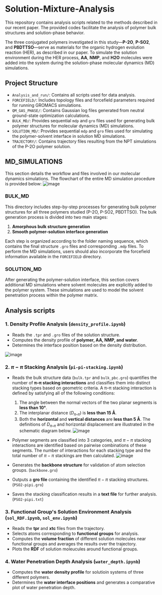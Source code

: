#  Solution-Mixture-Analysis
This repository contains analysis scripts related to the methods described in our recent paper. The provided codes facilitate the analysis of polymer bulk structures and solution-phase behavior.

The three conjugated polymers investigated in this study—**P-2O**, **P-SO2**, and **PBDTTSO**—serve as materials for the organic hydrogen evolution reaction (HER), as described in our paper. To simulate the solution environment during the HER process, **AA**, **NMP**, and **H2O** molecules were added into the system during the solution-phase molecular dynamics (MD) simulations.


##  Project Structure
- `Analysis_and_run/`: Contains all scripts used for data analysis.
- `FORCEFIELD/`: Includes topology files and forcefield parameters required for running GROMACS simulations.
- `QM_GAS_PHASE/`: Contains Gaussian log files generated from neutral ground-state optimization calculations.
- `BULK_MD/`: Provides sequential `mdp` and `gro` files used for generating bulk polymer structures for molecular dynamics (MD) simulations.
- `SOLUTION_MD/`: Provides sequential `mdp` and `gro` files used for simulating the polymer-solvent interface in solution MD simulations.
- `TRAJECTORY/`: Contains trajectory files resulting from the NPT simulations of the P-2O polymer solution.

##  MD_SIMULATIONS
This section details the workflow and files involved in our molecular dynamics simulations. The flowchart of the entire MD simulation procedure is provided below:
![image](https://github.com/user-attachments/assets/ef838ae4-7732-4d2c-894c-b8540ab32544)
###  BULK_MD
This directory includes step-by-step processes for generating bulk polymer structures for all three polymers studied (P-2O, P-SO2, PBDTTSO). The bulk generation process is divided into two main stages:

1. **Amorphous bulk structure generation**
2. **Smooth polymer-solution interface generation**

Each step is organized according to the folder naming sequence, which contains the final structure `.gro` files and corresponding `.mdp` files. To perform the MD simulations, users should also incorporate the forcefield information available in the `FORCEFIELD` directory.

###  SOLUTION_MD
After generating the polymer-solution interface, this section covers additional MD simulations where solvent molecules are explicitly added to the polymer system. These simulations are used to model the solvent penetration process within the polymer matrix.


##  Analysis scripts
###  1. Density Profile Analysis (```density_profile.ipynb```)
-  Reads the `.tpr` and `.gro` files of the solution structure.
-  Computes the density profile of **polymer, AA, NMP, and water**.
-  Determines the interface position based on the density distribution.

![image](https://github.com/user-attachments/assets/e86a166e-29f9-416d-86e4-1b3971601f39)

###  2.  $\pi-\pi$ Stacking Analysis (```pi-pi-stacking.ipynb```)
-  Reads the bulk structure data (```bulk.tpr``` and ```bulk_pbc.gro```)
quantifies the number of **π–π stacking interactions** and classifies them into distinct stacking types based on geometric criteria. A π–π stacking interaction is defined by satisfying all of the following conditions:
    1. The angle between the normal vectors of the two planar segments is **less than 10°**.
    2. The interplanar distance ($D_{\pi\text{--}\pi}$) is **less than 15 Å**.
    3. Both the **horizontal** and **vertical distances** are **less than 5 Å**.
The definitions of $D_{\pi\text{--}\pi}$ and horizontal displacement are illustrated in the schematic diagram below.
![image](https://github.com/user-attachments/assets/1cfccffb-885e-40bf-840e-a99718516694)

-  Polymer segments are classified into 3 categories, and $\pi-\pi$ stacking interactions are identified based on pairwise combinations of these segments. The number of interactions for each stacking type and the total number of $\pi-\pi$ stackings are then calculated.
![image](https://github.com/user-attachments/assets/25160077-ec2a-44b4-99dc-9d2d07d34e6b)

-  Generates the **backbone structure** for validation of atom selection groups. (```backbone.gro```)
-  Outputs a **gro file** containing the identified $\pi-\pi$ stacking structures. (```PSO2-pipi.gro```)
-  Saves the stacking classification results in a **text file** for further analysis. (```PSO2-pipi.txt```)

###  3.  Functional Group's Solution Environment Analysis (```sol_RDF.ipynb```, ```sol_env.ipynb```)
-  Reads the **tpr** and **xtc** files from the trajectory.
-  Selects atoms corresponding to **functional groups** for analysis.
-  Computes the **volume fraction** of different solution molecules near functional groups and averages the results over the trajectory.
-  Plots the **RDF** of solution moleucules around functional groups.

###  4.  Water Penetration Depth Analysis (```water_depth.ipynb```)
-  Computes the **water density profile** for solutioin systems of three different polymers.
-  Determines the **water interface positions** and generates a comparative plot of water penetration depth.

